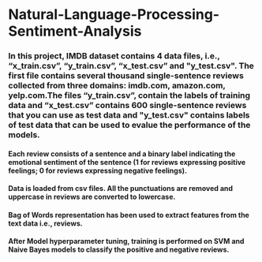 # Natural-Language-Processing-Sentiment-Analysis

### In this project, IMDB dataset contains 4 data files, i.e., “x_train.csv”, “y_train.csv”, “x_test.csv” and "y_test.csv". The first file contains several thousand single-sentence reviews collected from three domains: imdb.com, amazon.com, yelp.com.The files “y_train.csv”, contain the labels of training data and “x_test.csv” contains 600 single-sentence reviews that you can use as test data and "y_test.csv" contains labels of test data that can be used to evalue the performance of the models.

#### Each review consists of a sentence and a binary label indicating the emotional sentiment of the sentence (1 for reviews expressing positive feelings; 0 for reviews expressing negative feelings). 

#### Data is loaded from csv files. All the punctuations are removed and uppercase in reviews are converted to lowercase.

#### Bag of Words representation has been used to extract features from the text data i.e., reviews.

#### After Model hyperparameter tuning, training is performed on SVM and Naive Bayes models to classify the positive and negative reviews.
